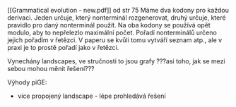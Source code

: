 [[Grammatical evolution - new.pdf]] od str 75
Máme dva kodony pro každou derivaci. Jeden určuje, který nonterminál rozgenerovat, druhý určuje, které pravidlo pro daný nonterminál použít. Na oba kodony se používá opět modulo, aby to nepřelezlo maximální počet. 
Pořadí nonterminálů určeno jejich pořadím v řetězci. V paperu se kvůli tomu vytváří seznam atp., ale v praxi je to prostě pořadí jako v řetězci. 

Vynechány landscapes, ve stručnosti to jsou grafy ???asi toho, jak se mezi sebou mohou měnit řešení???

Výhody piGE:
* více propojený landscape - lépe prohledává řešení